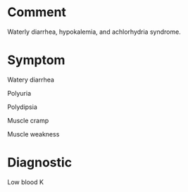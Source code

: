 # Comment

Waterly diarrhea, hypokalemia, and achlorhydria syndrome.

# Symptom

Watery diarrhea

Polyuria

Polydipsia

Muscle cramp

Muscle weakness

# Diagnostic

Low blood K

